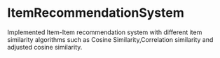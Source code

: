 # ItemRecommendationSystem
Implemented Item-Item recommendation system with different item similarity algorithms such as Cosine Similarity,Correlation similarity and adjusted cosine similarity.
